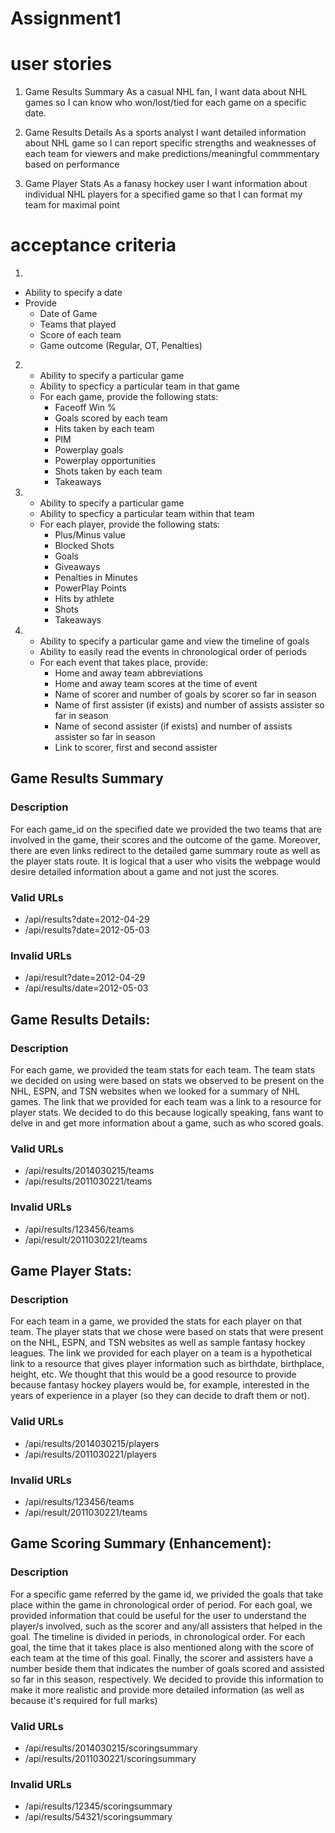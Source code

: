 # Assignment1
# user stories
1) Game Results Summary
As a casual NHL fan, I want data about NHL games so I can know who won/lost/tied for each game on a specific date.

2) Game Results Details
As a sports analyst I want detailed information about NHL game so I can report specific strengths and weaknesses of each team for viewers and make predictions/meaningful commmentary based on performance

3) Game Player Stats
As a fanasy hockey user I want information about individual NHL players for a specified game so that I can format my team for maximal point

# acceptance criteria
1)
- Ability to specify a date
-   Provide
    - Date of Game
    - Teams that played
    - Score of each team
    - Game outcome (Regular, OT, Penalties) 

2) - Ability to specify a particular game
   - Ability to specficy a particular team in that game
   	- For each game, provide the following stats: 
   		- Faceoff Win %
   		- Goals scored by each team
   		- Hits taken by each team
   		- PIM
   		- Powerplay goals
   		- Powerplay opportunities
   		- Shots taken by each team
   		- Takeaways

3) - Ability to specify a particular game
   - Ability to specficy a particular team within that team
   	- For each player, provide the following stats: 
   		- Plus/Minus value
   		- Blocked Shots 
   		- Goals
   		- Giveaways
   		- Penalties in Minutes
   		- PowerPlay Points
   		- Hits by athlete
   		- Shots
   		- Takeaways

4) - Ability to specify a particular game and view the timeline of goals
   - Ability to easily read the events in chronological order of periods
   - For each event that takes place, provide:
   		- Home and away team abbreviations
   		- Home and away team scores at the time of event
   		- Name of scorer and number of goals by scorer so far in season
   		- Name of first assister (if exists) and number of assists assister so far in season
   		- Name of second assister (if exists) and number of assists assister so far in season
   		- Link to scorer, first and second assister

## Game Results Summary
### Description
For each game_id on the specified date we provided the two teams that are involved in the game, their scores and the outcome of the game. Moreover, there are even links redirect to the detailed game summary route as well as the player stats route. It is logical that a user who visits the webpage would desire detailed information about a game and not just the scores.

### Valid URLs
- /api/results?date=2012-04-29
- /api/results?date=2012-05-03

### Invalid URLs
- /api/result?date=2012-04-29
- /api/results/date=2012-05-03


## Game Results Details:

### Description
For each game, we provided the  team stats for each team. The team stats we decided on using were based on stats we observed to be present on the NHL, ESPN, and TSN websites when we looked for a summary of NHL games. The link that we provided for each team was a link to a resource for player stats. We decided to do this because logically speaking, fans want to delve in and get more information about a game, such as who scored goals. 

### Valid URLs
- /api/results/2014030215/teams
- /api/results/2011030221/teams

### Invalid URLs
- /api/results/123456/teams
- /api/result/2011030221/teams


## Game Player Stats:

### Description
For each team in a game, we provided the stats for each player on that team. The player stats that we chose were based on stats that were present on the NHL, ESPN, and TSN websites as well as sample fantasy hockey leagues. The link we provided for each player on a team is a hypothetical link to a resource that gives player information such as birthdate, birthplace, height, etc. We thought that this would be a good resource to provide because fantasy hockey players would be, for example, interested in the years of experience in a player (so they can decide to draft them or not).

### Valid URLs
- /api/results/2014030215/players
- /api/results/2011030221/players

### Invalid URLs
- /api/results/123456/teams
- /api/result/2011030221/teams

## Game Scoring Summary (Enhancement):

### Description
For a specific game referred by the game id, we privided the goals that take place within the game in chronological order of period. For each goal, we provided information that could be useful for the user to understand the player/s involved, such as the scorer and any/all assisters that helped in the goal. The timeline is divided in periods, in chronological order. For each goal, the time that it takes place is also mentioned along with the score of each team at the time of this goal. Finally, the scorer and assisters have a number beside them that indicates the number of goals scored and assisted so far in this season, respectively. We decided to provide this information to make it more realistic and provide more detailed information (as well as because it's required for full marks)

### Valid URLs
- /api/results/2014030215/scoringsummary
- /api/results/2011030221/scoringsummary

### Invalid URLs
- /api/results/12345/scoringsummary
- /api/results/54321/scoringsummary